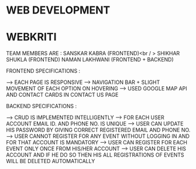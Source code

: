 # WEB DEVELOPMENT
# WEBKRITI

TEAM MEMBERS ARE :
SANSKAR KABRA (FRONTEND)<br / >
SHIKHAR SHUKLA (FRONTEND)
NAMAN LAKHWANI (FRONTEND + BACKEND)



FRONTEND SPECIFICATIONS :

--> EACH PAGE IS RESPONSIVE
--> NAVIGATION BAR + SLIGHT MOVEMENT OF EACH OPTION ON HOVERING
--> USED GOOGLE MAP API AND CONTACT CARDS IN CONTACT US PAGE



BACKEND SPECIFICATIONS :

--> CRUD IS IMPLEMENTED INTELLIGENTLY
--> FOR EACH USER ACCOUNT EMAIL ID. AND PHONE NO. IS UNIQUE
--> USER CAN UPDATE HIS PASSWORD BY GIVING CORRECT REGISTERED EMAIL AND PHONE NO.
--> USER CANNOT REGISTER FOR ANY EVENT WITHOUT LOGGING IN AND FOR THAT ACCOUNT IS MANDATORY
--> USER CAN REGISTER FOR EACH EVENT ONLY ONCE FROM HIS/HER ACCOUNT
--> USER CAN DELETE HIS ACCOUNT AND IF HE DO SO THEN HIS ALL REGISTRATIONS OF EVENTS WILL BE DELETED AUTOMATICALLY
